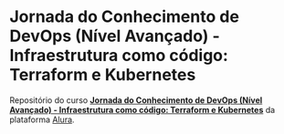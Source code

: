 # Jornada do Conhecimento de DevOps (Nível Avançado) - Infraestrutura como código: Terraform e Kubernetes

Repositório do curso [**Jornada do Conhecimento de DevOps (Nível Avançado) - Infraestrutura como código: Terraform e Kubernetes**](https://cursos.alura.com.br/course/infraestrutura-codigo-terraform-kubernetes) da plataforma [Alura](https://cursos.alura.com.br/).
